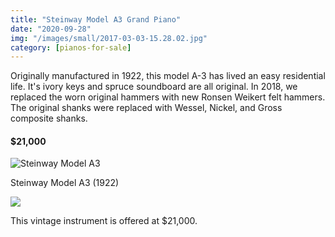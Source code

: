 ```yaml
---
title: "Steinway Model A3 Grand Piano"
date: "2020-09-28"
img: "/images/small/2017-03-03-15.28.02.jpg"
category: [pianos-for-sale]
---
```

<div>
  <div itemtype="http://schema.org/Product" itemscope>
    <meta itemprop="sku" content="Steinway-A3" />
    <meta itemprop="name" content="Steinway A3 6'4\" Grand Piano " />
    <link itemprop="image" href="https://mcguirepiano.com/images/medium/IMG_20200908_191818G-936x1024.jpg" />
    <link itemprop="image" href="https://mcguirepiano.com/images/howard-kawai/DSC00681-scaled_(1).jpg" />
    <link itemprop="image" href="https://mcguirepiano.com/images/howard-kawai/DSC00682-scaled.jpg" />
    <meta itemprop="description" content="Steinway Model A-3 grand piano originally manufactured in 1922" />
    <div itemprop="brand" itemtype="http://schema.org/Brand" itemscope>
      <meta itemprop="name" content="Steinway and Sons, NY" />
    </div>
    <div itemprop="offers" itemtype="http://schema.org/Offer" itemscope>
      <link itemprop="url" href="https://mcguirepiano.com/blog/steinway-model-a-3-for-sale" />
      <meta itemprop="itemCondition" content="https://schema.org/UsedCondition" />
      <meta itemprop="availability" content="https://schema.org/InStock" />
      <meta itemprop="price" content="21000.00" />
      <meta itemprop="priceCurrency" content="USD" />
      <meta itemprop="priceValidUntil" content="2021-11-20" />
    </div>
  </div>
</div>

Originally manufactured in 1922, this model A-3 has lived an easy residential life. It's ivory keys and spruce soundboard are all original. In 2018, we replaced the worn original hammers with new Ronsen Weikert felt hammers. The original shanks were replaced with Wessel, Nickel, and Gross composite shanks.

#### $21,000


![Steinway Model A3 ](/images/medium/2017-03-03-15.28.02-1024x768.jpg)

Steinway Model A3 (1922)


![](/images/medium/Steinway-Model-A-3-Ivories-1024x683.jpg)

This vintage instrument is offered at $21,000\.
